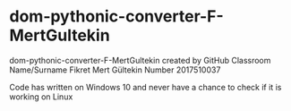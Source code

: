 # dom-pythonic-converter-F-MertGultekin
dom-pythonic-converter-F-MertGultekin created by GitHub Classroom
Name/Surname Fikret Mert Gültekin
Number 2017510037

Code has written on Windows 10 and never have a chance to check if it is working on Linux
